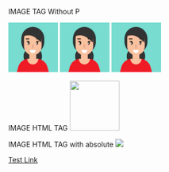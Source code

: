 IMAGE TAG Without P

<img src="Female_Avatar.png" width="100" height="100" />
<img src="Female_Avatar.png" width="100" height="100" />
<img src="Female_Avatar.png" width="100" height="100" />

IMAGE HTML TAG 
<img src="defender_rocket.png" width="100" height="100" />


IMAGE HTML TAG with absolute
<img src="https://img.lemde.fr/2024/06/18/0/0/2100/1050/1000/500/75/0/cabe93a_1718707996737-circonscriptions.jpg" width="400"/>


<a target="_blank" rel="nofollow" href="https://google.com">Test Link</a>
